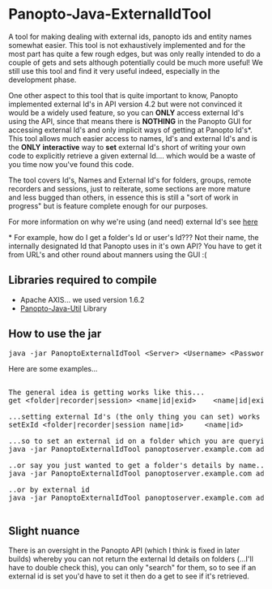 Panopto-Java-ExternalIdTool
===========================

A tool for making dealing with external ids, panopto ids and entity names somewhat easier. This tool is not exhaustively implemented and for the most part has quite a few rough edges, but was only really intended to do a couple of gets and sets although potentially could be much more useful! We still use this tool and find it very useful indeed, especially in the development phase.

One other aspect to this tool that is quite important to know, Panopto implemented external Id's in API version 4.2 but were not convinced it would be a widely used feature, so you can **ONLY** access external Id's using the API, since that means there is **NOTHING** in the Panopto GUI for accessing external Id's and only implicit ways of getting at Panopto Id's*. This tool allows much easier access to names, Id's and external Id's and is the **ONLY** **interactive** way to **set** external Id's short of writing your own code to explicitly retrieve a given external Id.... which would be a waste of you time now you've found this code.

The tool covers Id's, Names and External Id's for folders, groups, remote recorders and sessions, just to reiterate, some sections are more mature and less bugged than others, in essence this is still a "sort of work in progress" but is feature complete enough for our purposes.

For more information on why we're using (and need) external Id's see [here](https://github.com/andmar8/Panopto-PHP-Booking-Engine#what-are-external-ids)

\* For example, how do I get a folder's Id or user's Id??? Not their name, the internally designated Id that Panopto uses in it's own API? You have to get it from URL's and other round about manners using the GUI :(

Libraries required to compile
-----------------------------

* Apache AXIS... we used version 1.6.2
* [Panopto-Java-Util](https://github.com/andmar8/Panopto-Java-Util) Library

How to use the jar
------------------

<pre>
java -jar PanoptoExternalIdTool &lt;Server&gt; &lt;Username&gt; &lt;Password&gt; &lt;Operation&gt; &lt;Type&gt; &lt;By&gt; &lt;Name|Id|ExternalId&gt; [Desired ExternalId(set only)]"
</pre>

Here are some examples...

<pre>

The general idea is getting works like this...
get	&lt;folder|recorder|session&gt;	&lt;name|id|exid&gt;	&lt;name|id|exid&gt;

...setting external Id's (the only thing you can set) works like this...
setExId	&lt;folder|recorder|session name|id&gt;		&lt;name|id&gt;		&lt;exid&gt;

...so to set an external id on a folder which you are querying by name, do the following...
java -jar PanoptoExternalIdTool panoptoserver.example.com admin password setExId folder name MAS1342 Q1213-MAS1342

..or say you just wanted to get a folder's details by name...
java -jar PanoptoExternalIdTool panoptoserver.example.com admin password get folder name MAS1342

..or by external id
java -jar PanoptoExternalIdTool panoptoserver.example.com admin password get folder exid Q1213-MAS1342

</pre>

Slight nuance
-------------

There is an oversight in the Panopto API (which I think is fixed in later builds) whereby you can not return the external Id details on folders (...I'll have to double check this), you can only "search" for them, so to see if an external id is set you'd have to set it then do a get to see if it's retrieved.